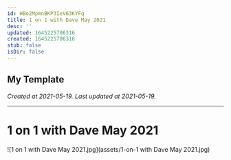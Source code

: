 ```yaml
---
id: HBo2MpmnBKP3IeV63KYFq
title: 1 on 1 with Dave May 2021
desc: ''
updated: 1645225706316
created: 1645225706316
stub: false
isDir: false
---
```

My Template
---

_Created at 2021-05-19._
_Last updated at 2021-05-19._




---

# 1 on 1 with Dave May 2021


![1 on 1 with Dave May 2021.jpg](assets/1-on-1 with Dave May 2021.jpg)

